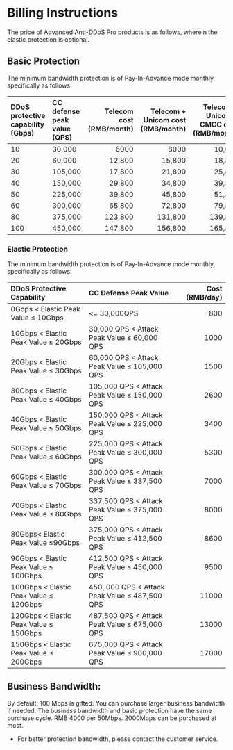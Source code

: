 # Billing Instructions
The price of Advanced Anti-DDoS Pro products is as follows, wherein the elastic protection is optional.


## Basic Protection
The minimum bandwidth protection is of Pay-In-Advance mode monthly, specifically as follows:

DDoS protective capability (Gbps) | CC defense peak value (QPS) | Telecom cost (RMB/month) | Telecom + Unicom cost (RMB/month) | Telecom + Unicom + CMCC cost (RMB/month) |
:---|:--- |---: |---: |---:
| 10 | 30,000 | 6000 | 8000 | 10,000 |
|20|60,000|12,800|15,800|18,800|
|30|105,000|17,800|21,800|25,800|
|40|150,000|29,800|34,800|39,800|
|50|225,000|39,800|45,800|51,800|
|60|300,000|65,800|72,800|79,800|
|80|375,000|123,800|131,800|139,800|
|100|450,000|147,800|156,800|165,800|

### Elastic Protection
The minimum bandwidth protection is of Pay-In-Advance mode monthly, specifically as follows:

DDoS Protective Capability | CC Defense Peak Value | Cost (RMB/day) |
:---|:--- |---: |
| 0Gbps < Elastic Peak Value ≤ 10Gbps |<= 30,000QPS |800
| 10Gbps < Elastic Peak Value ≤ 20Gbps | 30,000 QPS < Attack Peak Value ≤ 60,000 QPS |1000
| 20Gbps < Elastic Peak Value ≤ 30Gbps | 60,000 QPS < Attack Peak Value ≤ 105,000 QPS |1500
| 30Gbps < Elastic Peak Value ≤ 40Gbps | 105,000 QPS < Attack Peak Value ≤ 150,000 QPS |2600
| 40Gbps < Elastic Peak Value ≤ 50Gbps | 150,000 QPS < Attack Peak Value ≤ 225,000 QPS |3400
| 50Gbps < Elastic Peak Value ≤ 60Gbps | 225,000 QPS < Attack Peak Value ≤ 300,000 QPS |5300
| 60Gbps < Elastic Peak Value ≤ 70Gbps | 300,000 QPS < Attack Peak Value ≤ 337,500 QPS |7000
| 70Gbps < Elastic Peak Value ≤ 80Gbps | 337,500 QPS < Attack Peak Value ≤ 375,000 QPS |8000
| 80Gbps< Elastic Peak Value ≤90Gbps | 375,000 QPS < Attack Peak Value ≤ 412,500 QPS |8600
| 90Gbps < Elastic Peak Value ≤ 100Gbps | 412,500 QPS < Attack Peak Value ≤ 450,000 QPS |9500
| 100Gbps < Elastic Peak Value ≤ 120Gbps | 450, 000 QPS < Attack Peak Value ≤ 487,500 QPS |11000
| 120Gbps < Elastic Peak Value ≤ 150Gbps | 487,500 QPS < Attack Peak Value ≤ 675,000 QPS |13000
| 150Gbps < Elastic Peak Value ≤ 200Gbps | 675,000 QPS < Attack Peak Value ≤ 900,000 QPS | 17000

## Business Bandwidth:
By default, 100 Mbps is gifted. You can purchase larger business bandwidth if needed. The business bandwidth and basic protection have the same purchase cycle.
RMB 4000 per 50Mbps. 2000Mbps can be purchased at most.


- For better protection bandwidth, please contact the customer service.

